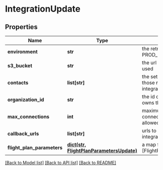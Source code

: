 # IntegrationUpdate

## Properties
Name | Type | Description | Notes
------------ | ------------- | ------------- | -------------
**environment** | **str** | the retrofit environment (e.g. PROD_INTEGRATION, LOCAL) | [optional] 
**s3_bucket** | **str** | the url of the s3bucket to be used | [optional] 
**contacts** | **list[str]** | the set of email addresses of those responsible for the integration | [optional] 
**organization_id** | **str** | the id of the organization that owns the integration | [optional] 
**max_connections** | **int** | maximum number of connections to postgres allowed for this integration | [optional] 
**callback_urls** | **list[str]** | urls to receive a POST when integration has completed | [optional] 
**flight_plan_parameters** | [**dict(str, FlightPlanParametersUpdate)**](FlightPlanParametersUpdate.md) | a map from [Flight] name to [FlightPlanParametersUpdate] | [optional] 

[[Back to Model list]](../README.md#documentation-for-models) [[Back to API list]](../README.md#documentation-for-api-endpoints) [[Back to README]](../README.md)


